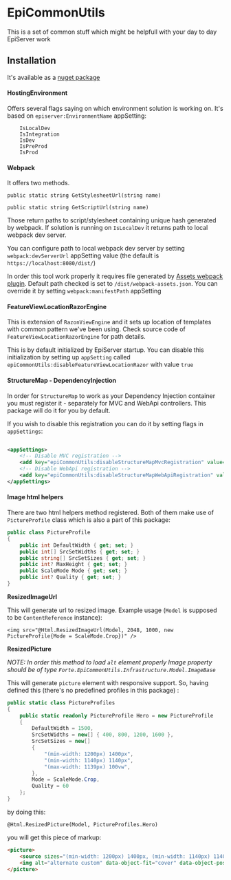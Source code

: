 # EpiCommonUtils

This is a set of common stuff which might be helpfull with your day to day EpiServer work

## Installation

It's available as a [nuget package](https://www.nuget.org/packages/Forte.EpiCommonUtils/)
 
#### HostingEnvironment

Offers several flags saying on which environment solution is working on. It's based on `episerver:EnvironmentName` appSetting:

        IsLocalDev
        IsIntegration
        IsDev
        IsPreProd
        IsProd 


#### Webpack

It offers two methods. 

`public static string GetStylesheetUrl(string name)`


`public static string GetScriptUrl(string name)`

Those return paths to script/stylesheet containing unique hash generated by webpack. If solution is running on `IsLocalDev` it returns path to local webpack dev server.

You can configure path to local webpack dev server by setting `webpack:devServerUrl` appSetting value (the default is `https://localhost:8080/dist/`)

In order this tool work properly it requires file generated by [Assets webpack plugin](https://www.npmjs.com/package/assets-webpack-plugin). Default path checked is set to `/dist/webpack-assets.json`. 
You can override it by setting `webpack:manifestPath` appSetting 

#### FeatureViewLocationRazorEngine

This is extension of `RazonViewEngine` and it sets up location of templates with common pattern we've been using. 
Check source code of `FeatureViewLocationRazorEngine` for path details. 

This is by default initialized by EpiServer startup. You can disable this initialization by setting up `appSetting` called `epiCommonUtils:disableFeatureViewLocationRazor` with value `true`

#### StructureMap - DependencyInjection

In order for `StructureMap` to work as your Dependency Injection container you must register it - separately for MVC and WebApi controllers.
This package will do it for you by default. 

If you wish to disable this registration you can do it by setting flags in `appSettings`:

```xml

<appSettings>
    <!-- Disable MVC registration -->
    <add key="epiCommonUtils:disableStructureMapMvcRegistration" value="true" />
    <!-- Disable WebApi registration -->
    <add key="epiCommonUtils:disableStructureMapWebApiRegistration" value="true" />
</appSettings>
``` 

#### Image html helpers

There are two html helpers method registered. Both of them make use of `PictureProfile` class which is also a part of this package:

```c#
public class PictureProfile
{
    public int DefaultWidth { get; set; }
    public int[] SrcSetWidths { get; set; }
    public string[] SrcSetSizes { get; set; }
    public int? MaxHeight { get; set; }
    public ScaleMode Mode { get; set; }
    public int? Quality { get; set; }
}
```

**ResizedImageUrl**

This will generate url to resized image. Example usage (`Model` is supposed to be `ContentReference` instance):
```razor
<img src="@Html.ResizedImageUrl(Model, 2048, 1000, new PictureProfile{Mode = ScaleMode.Crop})" />
```

**ResizedPicture**

_NOTE: In order this method to load `alt` element properly Image property should be of type `Forte.EpiCommonUtils.Infrastructure.Model.ImageBase`_

This will generate `picture` element with responsive support. So, having defined this (there's no predefined profiles in this package) :

```c#
public static class PictureProfiles
{
    public static readonly PictureProfile Hero = new PictureProfile
    {
        DefaultWidth = 1500,
        SrcSetWidths = new[] { 400, 800, 1200, 1600 },
        SrcSetSizes = new[]
        {
            "(min-width: 1200px) 1400px",
            "(min-width: 1140px) 1140px",
            "(max-width: 1139px) 100vw",
        },           
        Mode = ScaleMode.Crop,
        Quality = 60
    };
}
``` 

by doing this:

```razor
@Html.ResizedPicture(Model, PictureProfiles.Hero)
```

you will get this piece of markup:
```html
<picture>
    <source sizes="(min-width: 1200px) 1400px, (min-width: 1140px) 1140px, (max-width: 1139px) 100vw" srcset="/contentassets/92a71a8e82a94be3ab5581d099a68f48/1.jpg?w=400&mode=crop&quality=60 400w, /contentassets/92a71a8e82a94be3ab5581d099a68f48/1.jpg?w=800&mode=crop&quality=60 800w, /contentassets/92a71a8e82a94be3ab5581d099a68f48/1.jpg?w=1200&mode=crop&quality=60 1200w, /contentassets/92a71a8e82a94be3ab5581d099a68f48/1.jpg?w=1600&mode=crop&quality=60 1600w" />
    <img alt="alternate custom" data-object-fit="cover" data-object-position="center" src="/contentassets/92a71a8e82a94be3ab5581d099a68f48/1.jpg?w=1500&mode=crop&quality=60" />
</picture>

```

